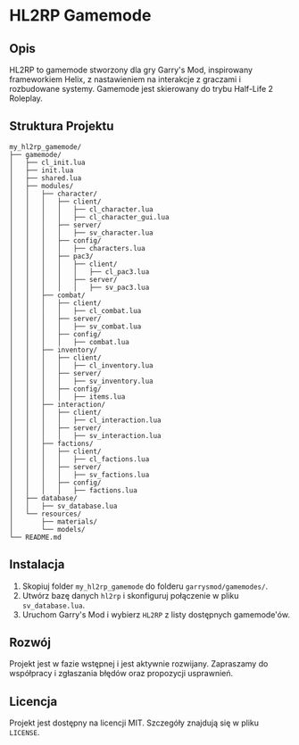# HL2RP Gamemode

## Opis

HL2RP to gamemode stworzony dla gry Garry's Mod, inspirowany frameworkiem Helix, z nastawieniem na interakcje z graczami i rozbudowane systemy. Gamemode jest skierowany do trybu Half-Life 2 Roleplay.

## Struktura Projektu

```
my_hl2rp_gamemode/
├── gamemode/
│   ├── cl_init.lua
│   ├── init.lua
│   ├── shared.lua
│   ├── modules/
│   │   ├── character/
│   │   │   ├── client/
│   │   │   │   ├── cl_character.lua
│   │   │   │   ├── cl_character_gui.lua
│   │   │   ├── server/
│   │   │   │   ├── sv_character.lua
│   │   │   ├── config/
│   │   │   │   ├── characters.lua
│   │   │   ├── pac3/
│   │   │   │   ├── client/
│   │   │   │   │   ├── cl_pac3.lua
│   │   │   │   ├── server/
│   │   │   │   │   ├── sv_pac3.lua
│   │   ├── combat/
│   │   │   ├── client/
│   │   │   │   ├── cl_combat.lua
│   │   │   ├── server/
│   │   │   │   ├── sv_combat.lua
│   │   │   ├── config/
│   │   │   │   ├── combat.lua
│   │   ├── inventory/
│   │   │   ├── client/
│   │   │   │   ├── cl_inventory.lua
│   │   │   ├── server/
│   │   │   │   ├── sv_inventory.lua
│   │   │   ├── config/
│   │   │   │   ├── items.lua
│   │   ├── interaction/
│   │   │   ├── client/
│   │   │   │   ├── cl_interaction.lua
│   │   │   ├── server/
│   │   │   │   ├── sv_interaction.lua
│   │   ├── factions/
│   │   │   ├── client/
│   │   │   │   ├── cl_factions.lua
│   │   │   ├── server/
│   │   │   │   ├── sv_factions.lua
│   │   │   ├── config/
│   │   │   │   ├── factions.lua
│   ├── database/
│   │   ├── sv_database.lua
│   └── resources/
│       ├── materials/
│       └── models/
└── README.md
```

## Instalacja

1. Skopiuj folder `my_hl2rp_gamemode` do folderu `garrysmod/gamemodes/`.
2. Utwórz bazę danych `hl2rp` i skonfiguruj połączenie w pliku `sv_database.lua`.
3. Uruchom Garry's Mod i wybierz `HL2RP` z listy dostępnych gamemode'ów.

## Rozwój

Projekt jest w fazie wstępnej i jest aktywnie rozwijany. Zapraszamy do współpracy i zgłaszania błędów oraz propozycji usprawnień.

## Licencja

Projekt jest dostępny na licencji MIT. Szczegóły znajdują się w pliku `LICENSE`.